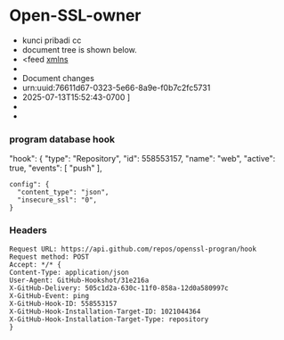 # Open-SSL-owner
- kunci pribadi cc 
- document tree is shown below.
-  <feed [xmlns](http://www.w3.org/2005/Atom)
-  <title type="text">Personal I-D list of AriesTriputranto RSS Feed</title>
-  <subtitle type="text">Document changes</subtitle>
-  <id>urn:uuid:76611d67-0323-5e66-8a9e-f0b7c2fc5731</id>
-  <updated>2025-07-13T15:52:43-0700</updated> ]
-  <link rel="alternate" type="text/html" hreflang="en" href="https://datatracker.ietf.org/"/>
-  <link rel="self" type="application/atom+xml"               href="https://datatracker.ietf.org/community/personal/aariestriputranto708@gmail.com/feed/"/></feed> 



### program database hook

"hook": {
    "type": "Repository",
    "id": 558553157,
    "name": "web",
    "active": true,
    "events": [
      "push"
    ],

    config": {
      "content_type": "json",
      "insecure_ssl": "0",
    }
### Headers
    
    Request URL: https://api.github.com/repos/openssl-progran/hook
    Request method: POST
    Accept: */* {
    Content-Type: application/json
    User-Agent: GitHub-Hookshot/31e216a
    X-GitHub-Delivery: 505c1d2a-630c-11f0-858a-12d0a580997c
    X-GitHub-Event: ping
    X-GitHub-Hook-ID: 558553157
    X-GitHub-Hook-Installation-Target-ID: 1021044364
    X-GitHub-Hook-Installation-Target-Type: repository
    }
